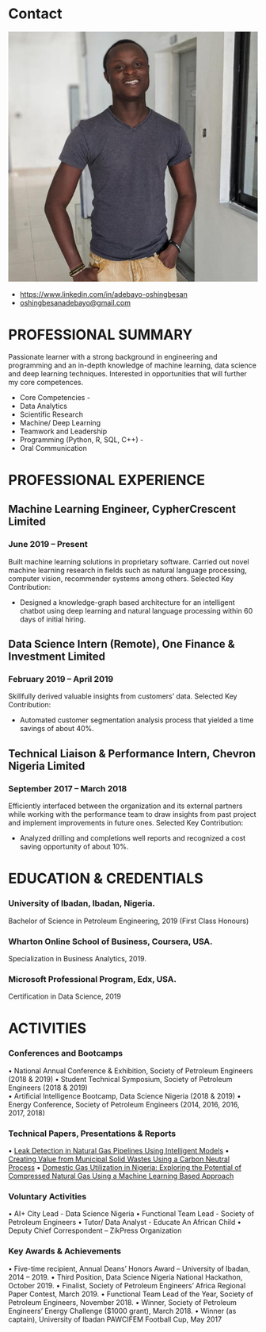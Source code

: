 # Contact  
![image.png](https://github.com/Dehbaiyor/dehbaiyor.github.io/blob/master/pp.jfif)
- https://www.linkedin.com/in/adebayo-oshingbesan 
- oshingbesanadebayo@gmail.com 
 
# PROFESSIONAL SUMMARY 
Passionate learner with a strong background in engineering and programming and an in-depth knowledge of machine learning, data science and deep learning techniques. Interested in opportunities that will further my core competences.  
- Core Competencies - 
- Data Analytics 					
- Scientific Research 
- Machine/ Deep Learning 			
- Teamwork and Leadership 
- Programming (Python, R, SQL, C++) 		-
- Oral Communication 
 
# PROFESSIONAL EXPERIENCE 
## Machine Learning Engineer, CypherCrescent Limited 
### June 2019 – Present 
Built machine learning solutions in proprietary software. Carried out novel machine learning research in fields such as natural language processing, computer vision, recommender systems among others. Selected Key Contribution: 
- Designed a knowledge-graph based architecture for an intelligent chatbot using deep learning and natural language processing within 60 days of initial hiring.

## Data Science Intern (Remote), One Finance & Investment Limited 
### February 2019 – April 2019 
Skillfully derived valuable insights from customers’ data. Selected Key Contribution: 
- Automated customer segmentation analysis process that yielded a time savings of about 40%. 

## Technical Liaison & Performance Intern, Chevron Nigeria Limited 
### September 2017 – March 2018 
Efficiently interfaced between the organization and its external partners while working with the performance team to draw insights from past project and implement improvements in future ones. Selected Key Contribution: 
- Analyzed drilling and completions well reports and recognized a cost saving opportunity of about 10%. 
 
 
# EDUCATION & CREDENTIALS 
### University of Ibadan, Ibadan, Nigeria. 
Bachelor of Science in Petroleum Engineering, 2019 (First Class Honours) 
 
### Wharton Online School of Business, Coursera, USA. 
Specialization in Business Analytics, 2019. 
 
### Microsoft Professional Program, Edx, USA. 
Certification in Data Science, 2019 
 
# ACTIVITIES 
### Conferences and Bootcamps
•	National Annual Conference & Exhibition, Society of Petroleum Engineers (2018 & 2019) 
•	Student Technical Symposium, Society of Petroleum Engineers (2018 & 2019) 	
•	Artificial Intelligence Bootcamp, Data Science Nigeria (2018 & 2019) 
•	Energy Conference, Society of Petroleum Engineers (2014, 2016, 2016, 2017, 2018) 
 
### Technical Papers, Presentations & Reports 
•	[Leak Detection in Natural Gas Pipelines Using Intelligent Models](https://www.onepetro.org/conference-paper/SPE-198738-MS) 
•	[Creating Value from Municipal Solid Wastes Using a Carbon Neutral Process](https://drive.google.com/file/d/1JTt2xeWZJAF7KANDfgmh_pRnQ6Hyrs3u/view)
•	[Domestic Gas Utilization in Nigeria: Exploring the Potential of Compressed Natural Gas Using a Machine Learning Based Approach](https://www.academia.edu/389198220)
 
### Voluntary Activities
•	AI+ City Lead - Data Science Nigeria
•	Functional Team Lead - Society of Petroleum Engineers 
•	Tutor/ Data Analyst - Educate An African Child 
•	Deputy Chief Correspondent – ZikPress Organization 
 
### Key Awards & Achievements
•	Five-time recipient, Annual Deans’ Honors Award – University of Ibadan, 2014 – 2019. 
•	Third Position, Data Science Nigeria National Hackathon, October 2019. 
•	Finalist, Society of Petroleum Engineers’ Africa Regional Paper Contest, March 2019. 
•	Functional Team Lead of the Year, Society of Petroleum Engineers, November 2018. 
•	Winner, Society of Petroleum Engineers’ Energy Challenge ($1000 grant), March 2018. 
•	Winner (as captain), University of Ibadan PAWCIFEM Football Cup, May 2017



```python

```

